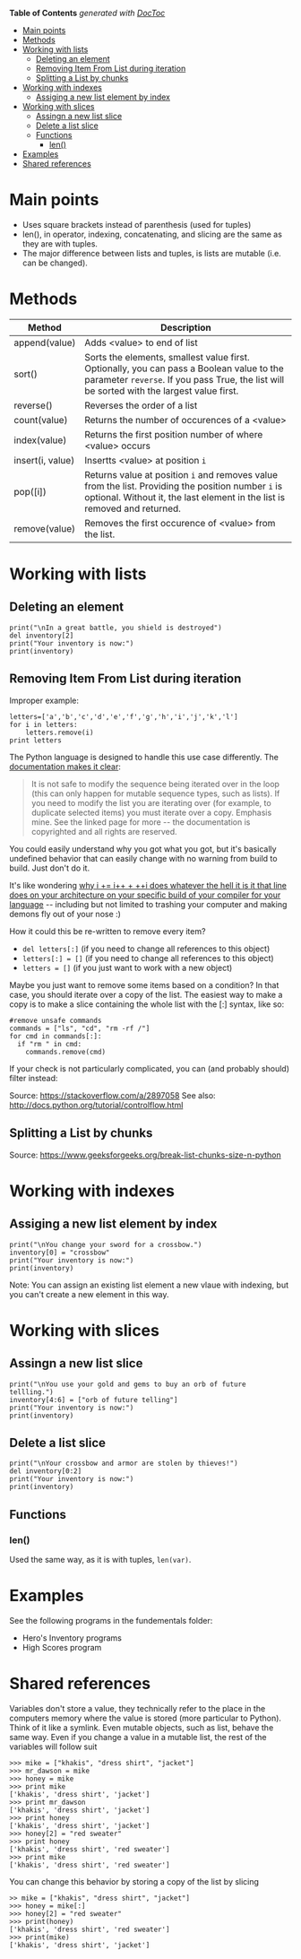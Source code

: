 <!-- START doctoc generated TOC please keep comment here to allow auto update -->
<!-- DON'T EDIT THIS SECTION, INSTEAD RE-RUN doctoc TO UPDATE -->
**Table of Contents**  *generated with [DocToc](https://github.com/thlorenz/doctoc)*

- [Main points](#main-points)
- [Methods](#methods)
- [Working with lists](#working-with-lists)
  - [Deleting an element](#deleting-an-element)
  - [Removing Item From List during iteration](#removing-item-from-list-during-iteration)
  - [Splitting a List by chunks](#splitting-a-list-by-chunks)
- [Working with indexes](#working-with-indexes)
  - [Assiging a new list element by index](#assiging-a-new-list-element-by-index)
- [Working with slices](#working-with-slices)
  - [Assingn a new list slice](#assingn-a-new-list-slice)
  - [Delete a list slice](#delete-a-list-slice)
  - [Functions](#functions)
    - [len()](#len)
- [Examples](#examples)
- [Shared references](#shared-references)

<!-- END doctoc generated TOC please keep comment here to allow auto update -->

# Main points

* Uses square brackets instead of parenthesis (used for tuples)
* len(), in operator, indexing, concatenating, and slicing are the same as they are with tuples.
* The major difference between lists and tuples, is lists are mutable (i.e. can be changed).

# Methods

Method          | Description
----------------|---------------------------
append(value) | Adds \<value\> to end of list
sort() | Sorts the elements, smallest value first. Optionally, you can pass a Boolean value to the parameter `reverse`. If you pass True, the list will be sorted with the largest value first.
reverse() | Reverses the order of a list
count(value) | Returns the number of occurences of a \<value\>
index(value) | Returns the first position number of where \<value\> occurs
insert(i, value) | Insertts \<value\> at position `i`
pop([i]) | Returns value at position `i` and removes value from the list. Providing the position number `i` is optional. Without it, the last element in the list is removed and returned.
remove(value) | Removes the first occurence of \<value\> from the list.

# Working with lists

## Deleting an element

```
print("\nIn a great battle, you shield is destroyed")
del inventory[2]
print("Your inventory is now:")
print(inventory)
```

## Removing Item From List during iteration

Improper example:
```
letters=['a','b','c','d','e','f','g','h','i','j','k','l']
for i in letters:
    letters.remove(i)
print letters
```

The Python language is designed to handle this use case differently. The [documentation makes it clear](http://docs.python.org/tutorial/controlflow.html):

>It is not safe to modify the sequence being iterated over in the loop (this can only happen for mutable sequence types, such as lists). If you need to modify the list you are iterating over (for example, to duplicate selected items) you must iterate over a copy.
Emphasis mine. See the linked page for more -- the documentation is copyrighted and all rights are reserved.

You could easily understand why you got what you got, but it's basically undefined behavior that can easily change with no warning from build to build. Just don't do it.

It's like wondering [why i += i++ + ++i does whatever the hell it is it that line does on your architecture on your specific build of your compiler for your language](https://stackoverflow.com/questions/949433/could-anyone-explain-these-undefined-behaviors-i-i-i-i-i-etc) -- including but not limited to trashing your computer and making demons fly out of your nose :)

How it could this be re-written to remove every item?

* `del letters[:]` (if you need to change all references to this object)
* `letters[:] = []` (if you need to change all references to this object)
* `letters = []` (if you just want to work with a new object)

Maybe you just want to remove some items based on a condition? In that case, you should iterate over a copy of the list. The easiest way to make a copy is to make a slice containing the whole list with the [:] syntax, like so:

```
#remove unsafe commands
commands = ["ls", "cd", "rm -rf /"]
for cmd in commands[:]:
  if "rm " in cmd:
    commands.remove(cmd)
```    
    
If your check is not particularly complicated, you can (and probably should) filter instead:

Source: https://stackoverflow.com/a/2897058
See also: http://docs.python.org/tutorial/controlflow.html

## Splitting a List by chunks

Source: https://www.geeksforgeeks.org/break-list-chunks-size-n-python

# Working with indexes

## Assiging a new list element by index

```
print("\nYou change your sword for a crossbow.")
inventory[0] = "crossbow"
print("Your inventory is now:")
print(inventory)
```

Note: You can assign an existing list element a new vlaue with indexing, but you can't create a new element in this way.

# Working with slices

## Assingn a new list slice

```
print("\nYou use your gold and gems to buy an orb of future tellling.")
inventory[4:6] = ["orb of future telling"]
print("Your inventory is now:")
print(inventory)
```

## Delete a list slice

```
print("\nYour crossbow and armor are stolen by thieves!")
del inventory[0:2]
print("Your inventory is now:")
print(inventory)
```

## Functions

### len()

Used the same way, as it is with tuples, `len(var)`. 

# Examples

See the following programs in the fundementals folder:

* Hero's Inventory programs
* High Scores program

# Shared references

Variables don't store a value, they technically refer to the place in the computers memory where the value is stored (more particular to Python). Think of it like a symlink. Even mutable objects, such as list, behave the same way. Even if you change a value in a mutable list, the rest of the variables will follow suit

```
>>> mike = ["khakis", "dress shirt", "jacket"]
>>> mr_dawson = mike
>>> honey = mike
>>> print mike
['khakis', 'dress shirt', 'jacket']
>>> print mr_dawson
['khakis', 'dress shirt', 'jacket']
>>> print honey
['khakis', 'dress shirt', 'jacket']
>>> honey[2] = "red sweater"
>>> print honey
['khakis', 'dress shirt', 'red sweater']
>>> print mike
['khakis', 'dress shirt', 'red sweater']
```

You can change this behavior by storing a copy of the list by slicing

```
>> mike = ["khakis", "dress shirt", "jacket"]
>>> honey = mike[:]
>>> honey[2] = "red sweater"
>>> print(honey)
['khakis', 'dress shirt', 'red sweater']
>>> print(mike)
['khakis', 'dress shirt', 'jacket']
```
